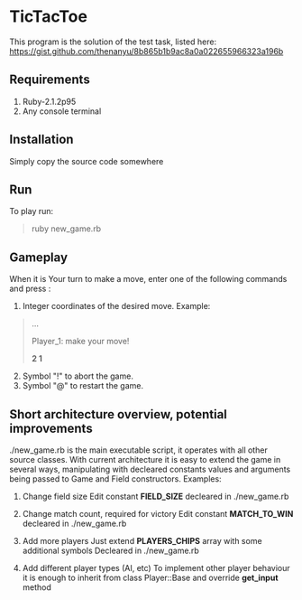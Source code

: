 # TicTacToe
This program is the solution of the test task, listed here: https://gist.github.com/thenanyu/8b865b1b9ac8a0a022655966323a196b

## Requirements
1. Ruby-2.1.2p95
2. Any console terminal

## Installation
Simply copy the source code somewhere

## Run
To play run:
> ruby new_game.rb

## Gameplay
When it is Your turn to make a move, enter one of the following commands and press <ENTER>:

1. Integer coordinates of the desired move. Example:
>...
>
>Player_1: make your move!
>
>**2 1**
2. Symbol "!" to abort the game.
3. Symbol "@" to restart the game.

## Short architecture overview, potential improvements
./new_game.rb is the main executable script, it operates with all other source classes.
With current architecture it is easy to extend the game in several ways, manipulating with decleared constants values and arguments being passed to Game and Field constructors. Examples:

1. Change field size
Edit constant **FIELD_SIZE** decleared in ./new_game.rb

2. Change match count, required for victory
Edit constant **MATCH_TO_WIN** decleared in ./new_game.rb

3. Add more players
Just extend **PLAYERS_CHIPS** array with some additional symbols
Decleared in ./new_game.rb

4. Add different player types (AI, etc)
To implement other player behaviour it is enough to inherit from class Player::Base and override **get_input** method
